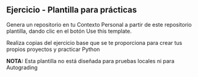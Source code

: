 ## Ejercicio - Plantilla para prácticas

Genera un repositorio en tu Contexto Personal a partir de este repositorio plantilla, dando clic en el botón Use this template.

Realiza copias del ejercicio base que se te proporciona para crear tus propios proyectos y practicar Python

**NOTA:** Esta plantilla no está diseñada para pruebas locales ni para Autograding
